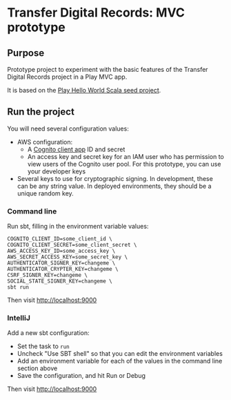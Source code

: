 # Transfer Digital Records: MVC prototype

## Purpose

Prototype project to experiment with the basic features of the Transfer Digital Records project in a Play MVC app.

It is based on the [Play Hello World Scala seed project][hello-world].

[hello-world]: https://github.com/playframework/play-samples/tree/2.7.x/play-scala-hello-world-tutorial

## Run the project

You will need several configuration values:

- AWS configuration:
  - A [Cognito client app][cognito-app] ID and secret
  - An access key and secret key for an IAM user who has permission to view users of the Cognito user pool. For this
  prototype, you can use your developer keys
- Several keys to use for cryptographic signing. In development, these can be any string value. In deployed
  environments, they should be a unique random key.

[cognito-app]: https://docs.aws.amazon.com/cognito/latest/developerguide/user-pool-settings-client-apps.html

### Command line

Run sbt, filling in the environment variable values:

```
COGNITO_CLIENT_ID=some_client_id \
COGNITO_CLIENT_SECRET=some_client_secret \
AWS_ACCESS_KEY_ID=some_access_key \
AWS_SECRET_ACCESS_KEY=some_secret_key \
AUTHENTICATOR_SIGNER_KEY=changeme \
AUTHENTICATOR_CRYPTER_KEY=changeme \
CSRF_SIGNER_KEY=changeme \
SOCIAL_STATE_SIGNER_KEY=changeme \
sbt run
```

Then visit <http://localhost:9000>

### IntelliJ

Add a new sbt configuration:

- Set the task to `run`
- Uncheck "Use SBT shell" so that you can edit the environment variables
- Add an environment variable for each of the values in the command line section above
- Save the configuration, and hit Run or Debug

Then visit <http://localhost:9000>
